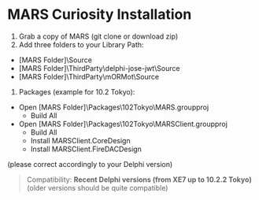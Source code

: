 # MARS Curiosity Installation

1) Grab a copy of MARS (git clone or download zip)
1) Add three folders to your Library Path:
  * [MARS Folder]\Source
  * [MARS Folder]\ThirdParty\delphi-jose-jwt\Source
  * [MARS Folder]\ThirdParty\mORMot\Source
1) Packages (example for 10.2 Tokyo):
  * Open [MARS Folder]\Packages\102Tokyo\MARS.groupproj
    * Build All
  * Open [MARS Folder]\Packages\102Tokyo\MARSClient.groupproj
    * Build All
    * Install MARSClient.CoreDesign
    * Install MARSClient.FireDACDesign 

(please correct accordingly to your Delphi version)

> Compatibility: **Recent Delphi versions (from XE7 up to 10.2.2 Tokyo)** (older versions should be quite compatible)
